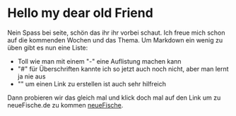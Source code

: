 # Hello my dear old Friend

Nein Spass bei seite, schön das ihr ihr vorbei schaut. Ich freue mich schon auf die kommenden Wochen und das Thema. Um Markdown ein wenig zu üben gibt es nun eine Liste:

- Toll wie man mit einem "-" eine Auflistung machen kann
- "#" für Überschriften kannte ich so jetzt auch noch nicht, aber man lernt ja nie aus
- "[]()" um einen Link zu erstellen ist auch sehr hilfreich

Dann probieren wir das gleich mal und klick doch mal auf den Link um zu neueFische.de zu kommen [neueFische](https://www.neuefische.de).